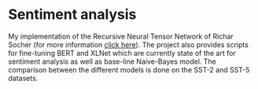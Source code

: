 # Sentiment analysis

My implementation of the Recursive Neural Tensor Network of Richar Socher (for more information [click here](https://nlp.stanford.edu/~socherr/EMNLP2013_RNTN.pdf)). 
The project also provides scripts for fine-tuning BERT and XLNet which are currently state of the art for sentiment analysis as well as base-line Naive-Bayes model. 
The comparison between the different models is done on the SST-2 and SST-5 datasets.
